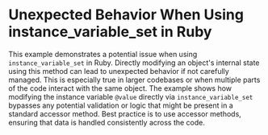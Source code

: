 # Unexpected Behavior When Using instance_variable_set in Ruby

This example demonstrates a potential issue when using `instance_variable_set` in Ruby. Directly modifying an object's internal state using this method can lead to unexpected behavior if not carefully managed. This is especially true in larger codebases or when multiple parts of the code interact with the same object.  The example shows how modifying the instance variable `@value` directly via `instance_variable_set` bypasses any potential validation or logic that might be present in a standard accessor method.  Best practice is to use accessor methods, ensuring that data is handled consistently across the code. 
